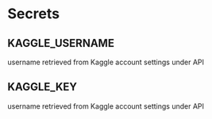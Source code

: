 # Secrets

## KAGGLE_USERNAME

username retrieved from Kaggle account settings under API

## KAGGLE_KEY

username retrieved from Kaggle account settings under API